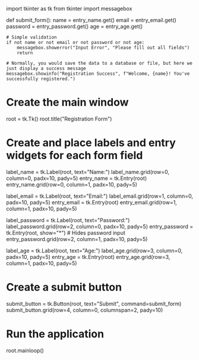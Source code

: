 import tkinter as tk
from tkinter import messagebox

def submit_form():
    name = entry_name.get()
    email = entry_email.get()
    password = entry_password.get()
    age = entry_age.get()

    # Simple validation
    if not name or not email or not password or not age:
        messagebox.showerror("Input Error", "Please fill out all fields")
        return

    # Normally, you would save the data to a database or file, but here we just display a success message
    messagebox.showinfo("Registration Success", f"Welcome, {name}! You've successfully registered.")

# Create the main window
root = tk.Tk()
root.title("Registration Form")

# Create and place labels and entry widgets for each form field
label_name = tk.Label(root, text="Name:")
label_name.grid(row=0, column=0, padx=10, pady=5)
entry_name = tk.Entry(root)
entry_name.grid(row=0, column=1, padx=10, pady=5)

label_email = tk.Label(root, text="Email:")
label_email.grid(row=1, column=0, padx=10, pady=5)
entry_email = tk.Entry(root)
entry_email.grid(row=1, column=1, padx=10, pady=5)

label_password = tk.Label(root, text="Password:")
label_password.grid(row=2, column=0, padx=10, pady=5)
entry_password = tk.Entry(root, show="*")  # Hides password input
entry_password.grid(row=2, column=1, padx=10, pady=5)

label_age = tk.Label(root, text="Age:")
label_age.grid(row=3, column=0, padx=10, pady=5)
entry_age = tk.Entry(root)
entry_age.grid(row=3, column=1, padx=10, pady=5)

# Create a submit button
submit_button = tk.Button(root, text="Submit", command=submit_form)
submit_button.grid(row=4, column=0, columnspan=2, pady=10)

# Run the application
root.mainloop()
